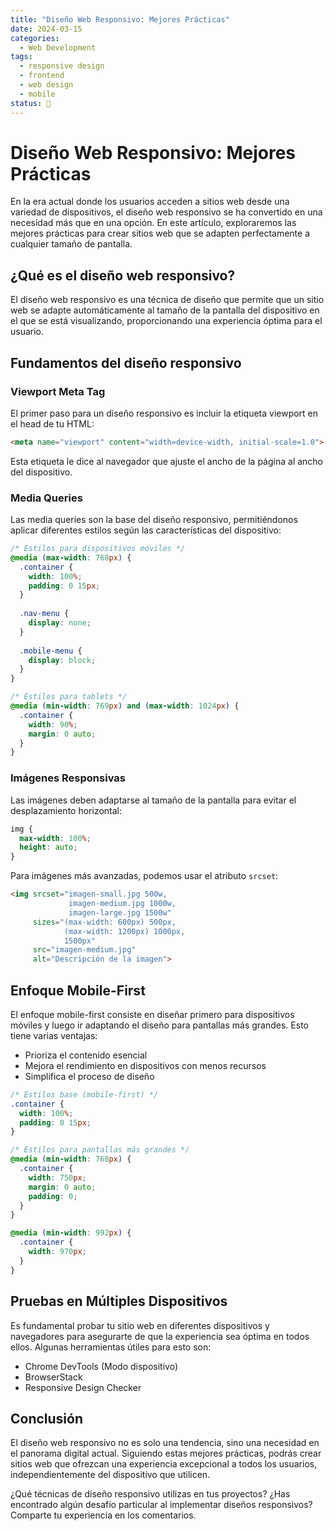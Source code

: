 ```yaml
---
title: "Diseño Web Responsivo: Mejores Prácticas"
date: 2024-03-15
categories: 
  - Web Development
tags:
  - responsive design
  - frontend
  - web design
  - mobile
status: 📌
---
```


# Diseño Web Responsivo: Mejores Prácticas

En la era actual donde los usuarios acceden a sitios web desde una variedad de dispositivos, el diseño web responsivo se ha convertido en una necesidad más que en una opción. En este artículo, exploraremos las mejores prácticas para crear sitios web que se adapten perfectamente a cualquier tamaño de pantalla.

## ¿Qué es el diseño web responsivo?

El diseño web responsivo es una técnica de diseño que permite que un sitio web se adapte automáticamente al tamaño de la pantalla del dispositivo en el que se está visualizando, proporcionando una experiencia óptima para el usuario.

## Fundamentos del diseño responsivo

### Viewport Meta Tag

El primer paso para un diseño responsivo es incluir la etiqueta viewport en el head de tu HTML:

```html
<meta name="viewport" content="width=device-width, initial-scale=1.0">
```

Esta etiqueta le dice al navegador que ajuste el ancho de la página al ancho del dispositivo.

### Media Queries

Las media queries son la base del diseño responsivo, permitiéndonos aplicar diferentes estilos según las características del dispositivo:

```css
/* Estilos para dispositivos móviles */
@media (max-width: 768px) {
  .container {
    width: 100%;
    padding: 0 15px;
  }
  
  .nav-menu {
    display: none;
  }
  
  .mobile-menu {
    display: block;
  }
}

/* Estilos para tablets */
@media (min-width: 769px) and (max-width: 1024px) {
  .container {
    width: 90%;
    margin: 0 auto;
  }
}
```

### Imágenes Responsivas

Las imágenes deben adaptarse al tamaño de la pantalla para evitar el desplazamiento horizontal:

```css
img {
  max-width: 100%;
  height: auto;
}
```

Para imágenes más avanzadas, podemos usar el atributo `srcset`:

```html
<img srcset="imagen-small.jpg 500w,
             imagen-medium.jpg 1000w,
             imagen-large.jpg 1500w"
     sizes="(max-width: 600px) 500px,
            (max-width: 1200px) 1000px,
            1500px"
     src="imagen-medium.jpg"
     alt="Descripción de la imagen">
```

## Enfoque Mobile-First

El enfoque mobile-first consiste en diseñar primero para dispositivos móviles y luego ir adaptando el diseño para pantallas más grandes. Esto tiene varias ventajas:

- Prioriza el contenido esencial
- Mejora el rendimiento en dispositivos con menos recursos
- Simplifica el proceso de diseño

```css
/* Estilos base (mobile-first) */
.container {
  width: 100%;
  padding: 0 15px;
}

/* Estilos para pantallas más grandes */
@media (min-width: 768px) {
  .container {
    width: 750px;
    margin: 0 auto;
    padding: 0;
  }
}

@media (min-width: 992px) {
  .container {
    width: 970px;
  }
}
```

## Pruebas en Múltiples Dispositivos

Es fundamental probar tu sitio web en diferentes dispositivos y navegadores para asegurarte de que la experiencia sea óptima en todos ellos. Algunas herramientas útiles para esto son:

- Chrome DevTools (Modo dispositivo)
- BrowserStack
- Responsive Design Checker

## Conclusión

El diseño web responsivo no es solo una tendencia, sino una necesidad en el panorama digital actual. Siguiendo estas mejores prácticas, podrás crear sitios web que ofrezcan una experiencia excepcional a todos los usuarios, independientemente del dispositivo que utilicen.

¿Qué técnicas de diseño responsivo utilizas en tus proyectos? ¿Has encontrado algún desafío particular al implementar diseños responsivos? Comparte tu experiencia en los comentarios.